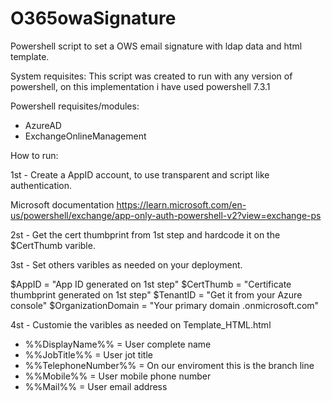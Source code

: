 # O365owaSignature
Powershell script to set a OWS email signature with ldap data and html template.

System requisites:
This script was created to run with any version of powershell, on this implementation i have used powershell 7.3.1

Powershell requisites/modules:
- AzureAD
- ExchangeOnlineManagement

How to run:

1st - Create a AppID account, to use transparent and script like authentication.

Microsoft documentation
https://learn.microsoft.com/en-us/powershell/exchange/app-only-auth-powershell-v2?view=exchange-ps


2st - Get the cert thumbprint from 1st step and hardcode it on the $CertThumb varible.

3st - Set others varibles as needed on your deployment.

$AppID = "App ID generated on 1st step"
$CertThumb = "Certificate thumbprint generated on 1st step"
$TenantID = "Get it from your Azure console"
$OrganizationDomain = "Your primary domain .onmicrosoft.com"

4st - Customie the varibles as needed on Template_HTML.html

- %%DisplayName%% = User complete name
- %%JobTitle%% = User jot title
- %%TelephoneNumber%% = On our enviroment this is the branch line
- %%Mobile%% = User mobile phone number
- %%Mail%% = User email address

